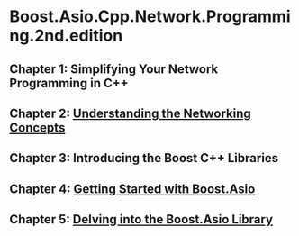 # Boost.Asio.Cpp.Network.Programming.2nd.edition

## Chapter 1: Simplifying Your Network Programming in C++

## Chapter 2: [Understanding the Networking Concepts](Understanding-the-Network-Concept.md)

## Chapter 3: Introducing the Boost C++ Libraries

## Chapter 4: [Getting Started with Boost.Asio](Getting-Started-with-Boost-Asio.md)

## Chapter 5: [Delving into the Boost.Asio Library](Delving-into-the-Boost.Asio-Library.md)
